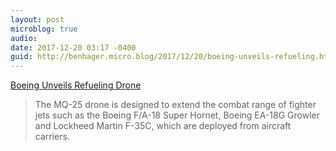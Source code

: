 ```yaml
---
layout: post
microblog: true
audio: 
date: 2017-12-20 03:17 -0400
guid: http://benhager.micro.blog/2017/12/20/boeing-unveils-refueling.html
---
```

[Boeing Unveils Refueling Drone](https://www.avweb.com/avwebflash/news/Boeing-Unveils-Refueling-Drone-230071-1.html)

> The MQ-25 drone is designed to extend the combat range of fighter jets such as the Boeing F/A-18 Super Hornet, Boeing EA-18G Growler and Lockheed Martin F-35C, which are deployed from aircraft carriers.
